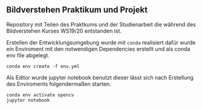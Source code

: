 Bildverstehen Praktikum und Projekt
---

Repository mit Teilen des Praktkums und der Studienarbeit
die während des Bildverstehen Kurses WS19/20 entstanden
ist.

Erstellen der Entwicklungsumgebung wurde mit `conda`
realisiert dafür wurde ein Enviroment mit den notwendigen
Dependencies erstellt und als conda env file abgelegt.

```
conda env create -f env.yml
```

Als Editor wurde jupyter notebook benutzt dieser lässt sich
nach Erstellung des Enviroments folgendermaßen starten.

```
conda env activate opencv
jupyter notebook
```
